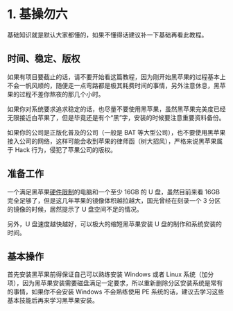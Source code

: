 # 1. 基操勿六

基础知识就是默认大家都懂的，如果不懂得话建议补一下基础再看此教程。

## 时间、稳定、版权

如果有项目要截止的话，请不要开始看这篇教程，因为刚开始黑苹果的过程基本上不会一帆风顺的，随便走一点弯路都是极其耗费时间的事情，另外注意休息，黑苹果的过程不差你熬夜的那几个小时。

如果你对系统要求追求稳定的话，也尽量不要使用黑苹果，虽然黑苹果完美度已经无限接近白苹果了，但是毕竟还是有个“黑”字，安装的时候要注意重要资料备份。

如果你的公司是正版化普及的公司（一般是 BAT 等大型公司），也不要使用黑苹果接入公司的网络，这样可能会收到苹果的律师函（树大招风），严格来说黑苹果属于 Hack 行为，侵犯了苹果公司的版权。



## 准备工作

一个满足黑苹果[硬件限制]()的电脑和一个至少 16GB 的 U 盘，虽然目前来看 16GB 完全足够了，但是这几年苹果的镜像体积越拉越大，国光曾经在刻录一个 3 分区的镜像的时候，居然提示了 U 盘空间不足的情况。

另外，U 盘速度越快越好，可以极大的缩短黑苹果安装 U 盘的制作和系统安装的时间。

## 基本操作

首先安装黑苹果前得保证自己可以熟练安装 Windows 或者 Linux 系统（加分项），因为黑苹果安装需要磁盘满足一定要求，所以重新删除分区安装系统是常有的事情，如果你不会安装 Windows 不会熟练使用 PE 系统的话，建议去学习这些基本技能后再来学习黑苹果安装。
